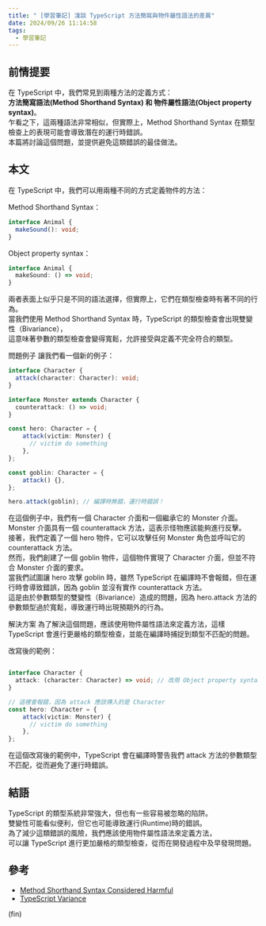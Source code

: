 ```yaml
---
title: " [學習筆記] 淺談 TypeScript 方法簡寫與物件屬性語法的差異"
date: 2024/09/26 11:14:58
tags:
  - 學習筆記
---
```


## 前情提要

在 TypeScript 中，我們常見到兩種方法的定義方式：  
**方法簡寫語法(Method Shorthand Syntax) 和 物件屬性語法(Object property syntax)**。  
乍看之下，這兩種語法非常相似，但實際上，Method Shorthand Syntax 在類型檢查上的表現可能會導致潛在的運行時錯誤。  
本篇將討論這個問題，並提供避免這類錯誤的最佳做法。

## 本文

在 TypeScript 中，我們可以用兩種不同的方式定義物件的方法：

Method Shorthand Syntax：

```typescript
interface Animal {
  makeSound(): void;
}
```

Object property syntax：

```typescript
interface Animal {
  makeSound: () => void;
}
```

兩者表面上似乎只是不同的語法選擇，但實際上，它們在類型檢查時有著不同的行為。  
當我們使用 Method Shorthand Syntax 時，TypeScript 的類型檢查會出現雙變性（Bivariance），  
這意味著參數的類型檢查會變得寬鬆，允許接受與定義不完全符合的類型。

問題例子
讓我們看一個新的例子：

```typescript
interface Character {
  attack(character: Character): void;
}

interface Monster extends Character {
  counterattack: () => void;
}

const hero: Character = {
    attack(victim: Monster) {
      // victim do something
    },
};

const goblin: Character = {
    attack() {},
};

hero.attack(goblin); // 編譯時無錯，運行時錯誤！
```

在這個例子中，我們有一個 Character 介面和一個繼承它的 Monster 介面。  
Monster 介面具有一個 counterattack 方法，這表示怪物應該能夠進行反擊。  
接著，我們定義了一個 hero 物件，它可以攻擊任何 Monster 角色並呼叫它的 counterattack 方法。  
然而，我們創建了一個 goblin 物件，這個物件實現了 Character 介面，但並不符合 Monster 介面的要求。  
當我們試圖讓 hero 攻擊 goblin 時，雖然 TypeScript 在編譯時不會報錯，但在運行時會導致錯誤，因為 goblin 並沒有實作 counterattack 方法。  
這是由於參數類型的雙變性（Bivariance）造成的問題，因為 hero.attack 方法的參數類型過於寬鬆，導致運行時出現預期外的行為。

解決方案
為了解決這個問題，應該使用物件屬性語法來定義方法，這樣 TypeScript 會進行更嚴格的類型檢查，並能在編譯時捕捉到類型不匹配的問題。

改寫後的範例：

```typescript

interface Character {
  attack: (character: Character) => void; // 改用 Object property syntax
}

// 這裡會報錯，因為 attack 應該傳入的是 Character
const hero: Character = {
    attack(victim: Monster) {
      // victim do something
    },
};
```

在這個改寫後的範例中，TypeScript 會在編譯時警告我們 attack 方法的參數類型不匹配，從而避免了運行時錯誤。

## 結語

TypeScript 的類型系統非常強大，但也有一些容易被忽略的陷阱。  
雙變性可能看似便利，但它也可能導致運行(Runtime)時的錯誤。  
為了減少這類錯誤的風險，我們應該使用物件屬性語法來定義方法，  
可以讓 TypeScript 進行更加嚴格的類型檢查，從而在開發過程中及早發現問題。

## 參考

- [Method Shorthand Syntax Considered Harmful](https://www.totaltypescript.com/method-shorthand-syntax-considered-harmful)
- [TypeScript Variance](https://webmix.cc/tutorials/typescript/%E9%80%B2%E9%9A%8E%E5%9E%8B%E5%88%A5)

(fin)
